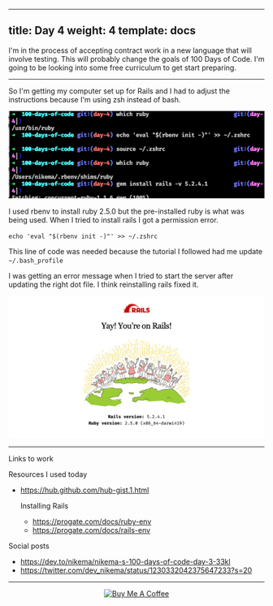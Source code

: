 ---
title: Day 4 
weight: 4
template: docs
-- 

I'm in the process of accepting contract work in a new language that will involve testing. This will probably change the goals of 100 Days of Code. I'm going to be looking into some free curriculum to get start preparing.

****
So I'm getting my computer set up for Rails and I had to adjust the instructions because I'm using zsh instead of bash.

![which ruby?](../../../../static/images/which-ruby.png)

I used rbenv to install ruby 2.5.0 but the pre-installed ruby is what was being used. When I tried to install rails I got a permission error.

`echo 'eval "$(rbenv init -)"' >> ~/.zshrc`

This line of code was needed because the tutorial I followed had me update `~/.bash_profile`

I was getting an error message when I tried to start the server after updating the right dot file. I think reinstalling rails fixed it. 

![rails server](../../../../static/images/yay-rails.png)


****

Links to work


Resources I used today
- https://hub.github.com/hub-gist.1.html

   Installing Rails 
   - https://progate.com/docs/ruby-env
   - https://progate.com/docs/rails-env

Social posts
- https://dev.to/nikema/nikema-s-100-days-of-code-day-3-33kl
- https://twitter.com/dev_nikema/status/1230332042375647233?s=20

****

<p align="center"> <a href="https://www.buymeacoffee.com/nikema" target="_blank"><img src="https://cdn.buymeacoffee.com/buttons/default-orange.png" alt="Buy Me A Coffee" width="150px"></a></center></p>
